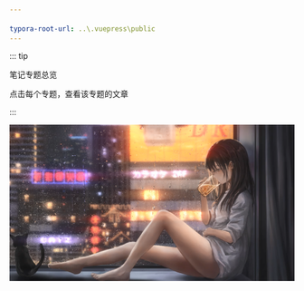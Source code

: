 ```yaml
---

typora-root-url: ..\.vuepress\public
---
```




::: tip 

笔记专题总览

点击每个专题，查看该专题的文章

:::

<img src="/images/vuepress/test_picture.png" alt="VuePress Logo">

